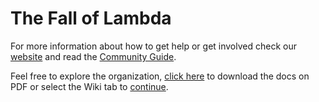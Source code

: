 # The Fall of Lambda
For more information about how to get help or get involved check our [website](https://nonsense.ws) and read the [Community Guide](https://github.com/nonsensews/guide).

Feel free to explore the organization, [click here](https://github.com/nonsensews/docs/raw/master/ostkaka.pdf) to download the docs on PDF or select the Wiki tab to [continue](https://github.com/nonsensews/docs/wiki).
